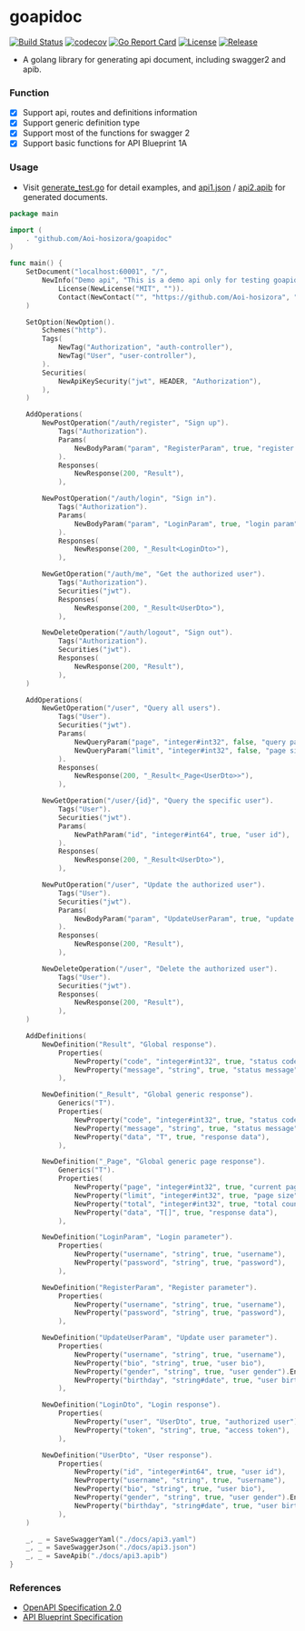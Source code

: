 # goapidoc

[![Build Status](https://travis-ci.com/Aoi-hosizora/goapidoc.svg?branch=master)](https://travis-ci.com/Aoi-hosizora/goapidoc)
[![codecov](https://codecov.io/gh/Aoi-hosizora/goapidoc/branch/master/graph/badge.svg)](https://codecov.io/gh/Aoi-hosizora/goapidoc)
[![Go Report Card](https://goreportcard.com/badge/github.com/Aoi-hosizora/goapidoc)](https://goreportcard.com/report/github.com/Aoi-hosizora/goapidoc)
[![License](http://img.shields.io/badge/license-mit-blue.svg)](./LICENSE)
[![Release](https://img.shields.io/github/v/release/Aoi-hosizora/goapidoc)](https://github.com/Aoi-hosizora/goapidoc/releases)

+ A golang library for generating api document, including swagger2 and apib.

### Function

+ [x] Support api, routes and definitions information
+ [x] Support generic definition type
+ [x] Support most of the functions for swagger 2
+ [x] Support basic functions for API Blueprint 1A

### Usage

+ Visit [generate_test.go](./generate_test.go) for detail examples, and [api1.json](./docs/api1.json) / [api2.apib](./docs/api2.apib) for generated documents.

```go
package main

import (
	. "github.com/Aoi-hosizora/goapidoc"
)

func main() {
	SetDocument("localhost:60001", "/",
		NewInfo("Demo api", "This is a demo api only for testing goapidoc.", "1.0.0").
			License(NewLicense("MIT", "")).
			Contact(NewContact("", "https://github.com/Aoi-hosizora", "")),
	)

	SetOption(NewOption().
		Schemes("http").
		Tags(
			NewTag("Authorization", "auth-controller"),
			NewTag("User", "user-controller"),
		).
		Securities(
			NewApiKeySecurity("jwt", HEADER, "Authorization"),
		),
	)

	AddOperations(
		NewPostOperation("/auth/register", "Sign up").
			Tags("Authorization").
			Params(
				NewBodyParam("param", "RegisterParam", true, "register param"),
			).
			Responses(
				NewResponse(200, "Result"),
			),

		NewPostOperation("/auth/login", "Sign in").
			Tags("Authorization").
			Params(
				NewBodyParam("param", "LoginParam", true, "login param"),
			).
			Responses(
				NewResponse(200, "_Result<LoginDto>"),
			),

		NewGetOperation("/auth/me", "Get the authorized user").
			Tags("Authorization").
			Securities("jwt").
			Responses(
				NewResponse(200, "_Result<UserDto>"),
			),

		NewDeleteOperation("/auth/logout", "Sign out").
			Tags("Authorization").
			Securities("jwt").
			Responses(
				NewResponse(200, "Result"),
			),
	)

	AddOperations(
		NewGetOperation("/user", "Query all users").
			Tags("User").
			Securities("jwt").
			Params(
				NewQueryParam("page", "integer#int32", false, "query page").Default(1),
				NewQueryParam("limit", "integer#int32", false, "page size").Default(20),
			).
			Responses(
				NewResponse(200, "_Result<_Page<UserDto>>"),
			),

		NewGetOperation("/user/{id}", "Query the specific user").
			Tags("User").
			Securities("jwt").
			Params(
				NewPathParam("id", "integer#int64", true, "user id"),
			).
			Responses(
				NewResponse(200, "_Result<UserDto>"),
			),

		NewPutOperation("/user", "Update the authorized user").
			Tags("User").
			Securities("jwt").
			Params(
				NewBodyParam("param", "UpdateUserParam", true, "update user param"),
			).
			Responses(
				NewResponse(200, "Result"),
			),

		NewDeleteOperation("/user", "Delete the authorized user").
			Tags("User").
			Securities("jwt").
			Responses(
				NewResponse(200, "Result"),
			),
	)

	AddDefinitions(
		NewDefinition("Result", "Global response").
			Properties(
				NewProperty("code", "integer#int32", true, "status code"),
				NewProperty("message", "string", true, "status message"),
			),

		NewDefinition("_Result", "Global generic response").
			Generics("T").
			Properties(
				NewProperty("code", "integer#int32", true, "status code"),
				NewProperty("message", "string", true, "status message"),
				NewProperty("data", "T", true, "response data"),
			),

		NewDefinition("_Page", "Global generic page response").
			Generics("T").
			Properties(
				NewProperty("page", "integer#int32", true, "current page"),
				NewProperty("limit", "integer#int32", true, "page size"),
				NewProperty("total", "integer#int32", true, "total count"),
				NewProperty("data", "T[]", true, "response data"),
			),

		NewDefinition("LoginParam", "Login parameter").
			Properties(
				NewProperty("username", "string", true, "username"),
				NewProperty("password", "string", true, "password"),
			),

		NewDefinition("RegisterParam", "Register parameter").
			Properties(
				NewProperty("username", "string", true, "username"),
				NewProperty("password", "string", true, "password"),
			),

		NewDefinition("UpdateUserParam", "Update user parameter").
			Properties(
				NewProperty("username", "string", true, "username"),
				NewProperty("bio", "string", true, "user bio"),
				NewProperty("gender", "string", true, "user gender").Enum("Secret", "Male", "Female"),
				NewProperty("birthday", "string#date", true, "user birthday"),
			),

		NewDefinition("LoginDto", "Login response").
			Properties(
				NewProperty("user", "UserDto", true, "authorized user"),
				NewProperty("token", "string", true, "access token"),
			),

		NewDefinition("UserDto", "User response").
			Properties(
				NewProperty("id", "integer#int64", true, "user id"),
				NewProperty("username", "string", true, "username"),
				NewProperty("bio", "string", true, "user bio"),
				NewProperty("gender", "string", true, "user gender").Enum("Secret", "Male", "Female"),
				NewProperty("birthday", "string#date", true, "user birthday"),
			),
	)

	_, _ = SaveSwaggerYaml("./docs/api3.yaml")
	_, _ = SaveSwaggerJson("./docs/api3.json")
	_, _ = SaveApib("./docs/api3.apib")
}
```

### References

+ [OpenAPI Specification 2.0](https://swagger.io/specification/v2/)
+ [API Blueprint Specification](https://apiblueprint.org/documentation/specification.html)
